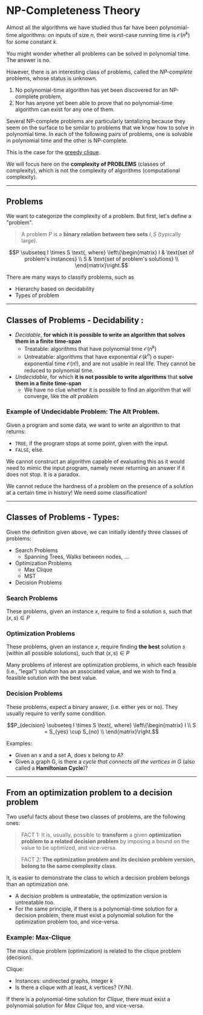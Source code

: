 # NP-Completeness Theory

Almost all the algorithms we have studied thus far have been
polynomial-time algorithms: on inputs of size $n$, their worst-case
running time is $\mathcal{O}(n^{k})$ for some constant $k$. 

You might wonder whether all problems can be solved in polynomial time. The answer is no.

However, there is an interesting class of problems, called
the *NP-complete* problems, whose status is unknown.
1. No polynomial-time algorithm has yet been discovered for an NP-complete problem, 
2. Nor has anyone yet been able to prove that no polynomial-time algorithm can exist for any one of them.

Several NP-complete problems are particularly tantalizing because they seem
on the surface to be similar to problems that we know how to solve in polynomial
time. In each of the following pairs of problems, one is solvable in polynomial
time and the other is NP-complete. 

This is the case for the [greedy clique](https://github.com/PayThePizzo/DataStrutucures-Algorithms/blob/main/Theory/9%20-%20Greedy%20Algorithms/1.1%20-%20GREEDY%20CLIQUE.md).

We will focus here on the **complexity of PROBLEMS** (classes of complexity), which is not the complexity of algorithms
(computational complexity).

---

## Problems
We want to categorize the complexity of a problem. But first, let's define a "problem".

> A problem $P$ is a **binary relation between two sets** $I, S$ (typically large).

```math
P \subseteq I \times S \text{, where} \left\{\begin{matrix}
I & \text{set of problem's instances} \\
S & \text{set of problem's solutions}  \\
\end{matrix}\right.
```

There are many ways to classify problems, such as
* Hierarchy based on decidability
* Types of problem

---

## Classes of Problems - Decidability :
* _Decidable_, **for which it is possible to write an algorithm that solves them in a finite time-span**
  * Treatable: algorithms that have polynomial time $\mathcal{O}(n^{k})$
  * Untreatable: algorithms that have exponential $\mathcal{O}(k^{n})$ o super-exponential time $\mathcal{O}(n!)$, and are not usable
  in real life. They cannot be reduced to polynomial time.
* _Undecidable_, for which **it is not possible to write algorithms** that **solve them in a finite time-span**
  * We have no clue whether it is possible to find an algorithm that will converge, like the *alt problem*

### Example of Undecidable Problem: The Alt Problem.
Given a program and some data, we want to write an algorithm to that returns:
* `TRUE`, if the program stops at some point, given with the input.
* `FALSE`, else.

We cannot construct an algorithm capable of evaluating this as it would need to mimic the input program, namely never
returning an answer if it does not stop. It is a paradox.

We cannot reduce the hardness of a problem on the presence of a solution at a certain time in history!
We need some classification!

---

## Classes of Problems - Types:
Given the definition given above, we can initially identify three classes of problems:
* Search Problems
  * Spanning Trees, Walks between nodes, ...
* Optimization Problems
  * Max Clique
  * MST
* Decision Problems

### Search Problems
These problems, given an instance $x$, require to find a solution $s$, such that $(x,s) \in P$ 

### Optimization Problems
These problems, given an instance $x$, require finding **the best** solution $s$ (within all possible solutions), 
such that $(x,s) \in P$

Many problems of interest are optimization problems, in which each feasible (i.e.,
“legal”) solution has an associated value, and we wish to find a feasible solution
with the best value.

### Decision Problems
These problems, expect a binary answer, (i.e. either yes or no). They usually require to verify some condition.

```math
P_{decision} \subseteq I \times S \text{, where} \left\{\begin{matrix}
I  \\
S = S_{yes} \cup S_{no} \\
\end{matrix}\right.
```
  
Examples:
* Given an x and a set A, does x belong to A?
* Given a graph G, is there a _cycle that connects all the vertices in G_ (also called a **Hamiltonian Cycle**)?

---

## From an optimization problem to a decision problem
Two useful facts about these two classes of problems, are the following ones:

> FACT 1: It is, usually, possible to **transform** a given **optimization problem to a related decision problem** by imposing a
bound on the value to be optimized, and vice-versa.

> FACT 2: **The optimization problem and its decision problem version, belong to the same complexity class**.

It, is easier to demonstrate the class to which a decision problem belongs than an optimization one.
* A decision problem is untreatable, the optimization version is untreatable too.
* For the same principle, if there is a polynomial-time solution for a decision problem, there must exist a polynomial
solution for the optimization problem too, and vice-versa.

### Example: Max-Clique
The max clique problem (optimization) is related to the clique problem (decision).

Clique:
* Instances: undirected graphs, integer $k$
* Is there a clique with at least, $k$ vertices? (Y/N).

If there is a polynomial-time solution for _Clique_, there must exist a polynomial
solution for _Max Clique_ too, and vice-versa.




